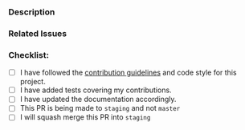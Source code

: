 ### Description
<!--- Describe your changes in detail -->
<!--- Why is this change required? What problem does it solve? -->


### Related Issues
<!--- If it fixes an open issue, please link to the issue here. -->


### Checklist:
<!--- Go over all the following points, and put an `x` in all the boxes that apply. -->
<!--- If you're unsure about any of these, don't hesitate to ask. We're here to help! -->
- [ ] I have followed the [contribution guidelines](../CONTRIBUTING.md) and code style for this project.
- [ ] I have added tests covering my contributions.
- [ ] I have updated the documentation accordingly.
- [ ] This PR is being made to `staging` and not `master`
- [ ] I will squash merge this PR into `staging`
